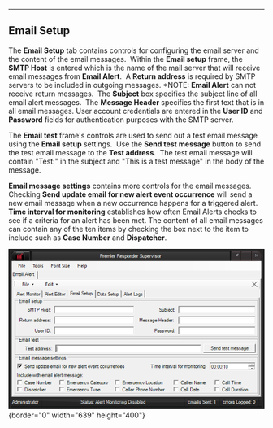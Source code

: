   -----------------
  **Email Setup**
  -----------------

The **Email Setup** tab contains controls for configuring the email
server and the content of the email messages.  Within the **Email
setup** frame, the **SMTP Host** is entered which is the name of the
mail server that will receive email messages from **Email Alert**.  A
**Return address** is required by SMTP servers to be included in
outgoing messages. \*NOTE: **Email Alert** can not receive return
messages.  The **Subject** box specifies the subject line of all email
alert messages.  The **Message Header** specifies the first text that is
in all email messages. User account credentials are entered in the
**User ID** and **Password** fields for authentication purposes with the
SMTP server.

The **Email test** frame\'s controls are used to send out a test email
message using the **Email setup** settings.  Use the **Send test
message** button to send the test email message to the **Test
address**.  The test email message will contain \"Test:\" in the subject
and \"This is a test message\" in the body of the message.

**Email message settings** contains more controls for the email
messages.  Checking **Send update email for new alert event occurrence**
will send a new email message when a new occurrence happens for a
triggered alert.  **Time interval for monitoring** establishes how often
Email Alerts checks to see if a criteria for an alert has been met. The
content of all email messages can contain any of the ten items by
checking the box next to the item to include such as **Case Number** and
**Dispatcher**.

![](Email%20Setup/image001.png){border="0" width="639" height="400"}

